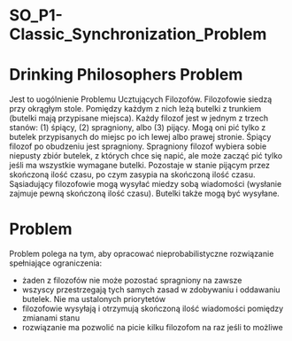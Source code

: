 # SO_P1-Classic_Synchronization_Problem

# Drinking Philosophers Problem

Jest to uogólnienie Problemu Ucztujących Filozofów.
Filozofowie siedzą przy okrągłym stole. Pomiędzy każdym z nich leżą butelki z trunkiem (butelki mają przypisane miejsca). Każdy filozof jest w jednym z trzech stanów: (1) śpiący, (2) spragniony, albo (3) pijący. Mogą oni pić tylko z butelek przypisanych do miejsc po ich lewej albo prawej stronie. Śpiący filozof po obudzeniu jest spragniony. Spragniony filozof wybiera sobie niepusty zbiór butelek, z których chce się napić, ale może zacząć pić tylko jeśli ma wszystkie wymagane butelki. Pozostaje w stanie pijącym przez skończoną ilość czasu, po czym zasypia na skończoną ilość czasu. Sąsiadujący filozofowie mogą wysyłać miedzy sobą wiadomości (wysłanie zajmuje pewną skończoną ilość czasu). Butelki także mogą być wysyłane.

# Problem

Problem polega na tym, aby opracować nieprobabilistyczne rozwiązanie spełniające ograniczenia:
- żaden z filozofów nie może pozostać spragniony na zawsze
- wszyscy przestrzegają tych samych zasad w zdobywaniu i oddawaniu butelek. Nie ma ustalonych priorytetów
- filozofowie wysyłają i otrzymują skończoną ilość wiadomości pomiędzy zmianami stanu
- rozwiązanie ma pozwolić na picie kilku filozofom na raz jeśli to możliwe

